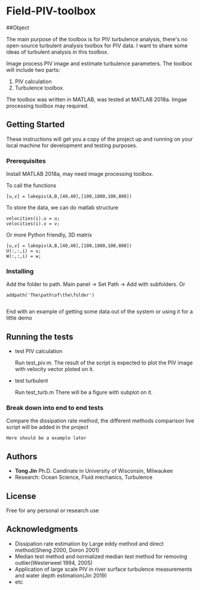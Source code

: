 # Field-PIV-toolbox

##Object

The main purpose of the toolbox is for PIV turbulence analysis, there's no open-source turbulent analysis toolbox for PIV data. I want to share some ideas of turbulent analysis in this toolbox.  

Image process PIV image and estimate turbulence parameters. The toolbox will include two parts: 
1) PIV calculation 
2) Turbulence toolbox.

The toolbox was written in MATLAB, was tested at MATLAB 2018a. Imgae processing toolbox may required. 

## Getting Started

These instructions will get you a copy of the project up and running on your local machine for development and testing purposes. 


### Prerequisites

Install MATLAB 2018a, may need image processing toolbox. 

To call the functions

```
[u,v] = lakepiv(A,B,[40,40],[100,1800,100,800])
```
To store the data, we can do matlab structure
```
velocities(i).u = u;
velocities(i).v = v;

```
Or more Python friendly, 3D matrix
```
[u,v] = lakepiv(A,B,[40,40],[100,1800,100,800])
U(:,:,i) = u;
W(:,:,i) = w;
```


### Installing

Add the folder to path. Main panel -> Set Path -> Add with subfolders. Or 

```
addpath('The\path\of\the\folder')
```

```

```

End with an example of getting some data out of the system or using it for a little demo

## Running the tests

* test PIV calculation
  
  Run test_piv.m. The result of the script is expected to plot the PIV image with velocity vector ploted on it.
  
* test turbulent 

  Run test_turb.m There will be a figure with subplot on it. 

### Break down into end to end tests

Compare the dissipation rate method, the different methods comparison live script will be added in the project

```
Here should be a example later
```



## Authors

* **Tong Jin** Ph.D. Candinate in University of Wisconsin, Milwaukee
* Research: Ocean Science, Fluid mechanics, Turbulence

## License

Free for any personal or research use

## Acknowledgments

* Dissipation rate estimation by Large eddy method and direct method(Sheng 2000, Doron 2001)
* Median test method and normalized median test method for removing outlier(Westerweel 1994, 2005)
* Application of large scale PIV in river surface turbulence measurements and water depth estimation(Jin 2019)
* etc
